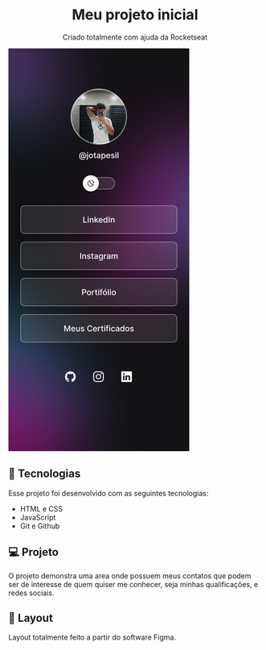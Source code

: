 <link rel="stylesheet" href="style.css">
<h1 align="center"> Meu projeto inicial </h1>

<p align= center> Criado totalmente com ajuda da Rocketseat </p>
<p aling= left>
<div id="image">
<img alt="Profile photo of a person taking a selfie in a mirror, wearing a white shirt with a geometric design and holding a phone in front of their face. The background shows a dark room with a locker. The interface displays the username jotapesil, buttons labeled LinkedIn, Instagram, Portfólio, Meus Certificados, and icons for GitHub, Instagram, and LinkedIn. The overall tone is modern and professional with a dark gradient background." src=".github/Dark modejot.png">
</div>
</p>
<div id="aba">
<p>

## 🚀 Tecnologias

Esse projeto foi desenvolvido com as seguintes tecnologias:

- HTML e CSS
- JavaScript
- Git e Github

## 💻 Projeto

O projeto demonstra uma area onde possuem meus contatos que podem
ser de interesse de quem quiser me conhecer, seja minhas qualificações, e redes sociais.

## 🔖 Layout

Layout totalmente feito a partir do software Figma.
</p>
</div>


